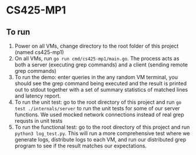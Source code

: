 # CS425-MP1

## To run
1. Power on all VMs, change directory to the root folder of this project (named cs425-mp1)
2. On all VMs, run `go run cmd/cs425-mp1/main.go`. The process acts as both a server (executing grep commands) and a client (sending remote grep commands)
3. To run the demo: enter queries in the any random VM terminal, you should see the grep command being executed and the result is printed out to stdout together with a set of summary statistics of matched lines and latency report. 
4. To run the unit test: go to the root directory of this project and run `go test ./internals/server` to run the unit tests for some of our server functions. We used mocked network connections instead of real grep requsts in unit tests
5. To run the functional test: go to the root directory of this project and run `python3 log_test.py`. This will run a more comprehensive test where we generate logs, distribute logs to each VM, and run our distributed grep program to see if the result matches our expectations. 
